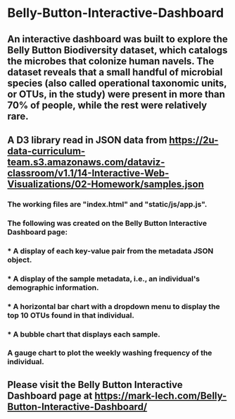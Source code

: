 # Belly-Button-Interactive-Dashboard

## An interactive dashboard was built to explore the Belly Button Biodiversity dataset, which catalogs the microbes that colonize human navels. The dataset reveals that a small handful of microbial species (also called operational taxonomic units, or OTUs, in the study) were present in more than 70% of people, while the rest were relatively rare.

## A D3 library read in JSON data from https://2u-data-curriculum-team.s3.amazonaws.com/dataviz-classroom/v1.1/14-Interactive-Web-Visualizations/02-Homework/samples.json

### The working files are "index.html" and  "static/js/app.js".

### The following was created on the Belly Button Interactive Dashboard page:
### * A display of each key-value pair from the metadata JSON object.
### * A display of the sample metadata, i.e., an individual's demographic information.
### * A horizontal bar chart with a dropdown menu to display the top 10 OTUs found in that individual.
### * A bubble chart that displays each sample.
### A gauge chart to plot the weekly washing frequency of the individual.

## Please visit the Belly Button Interactive Dashboard page at https://mark-lech.com/Belly-Button-Interactive-Dashboard/